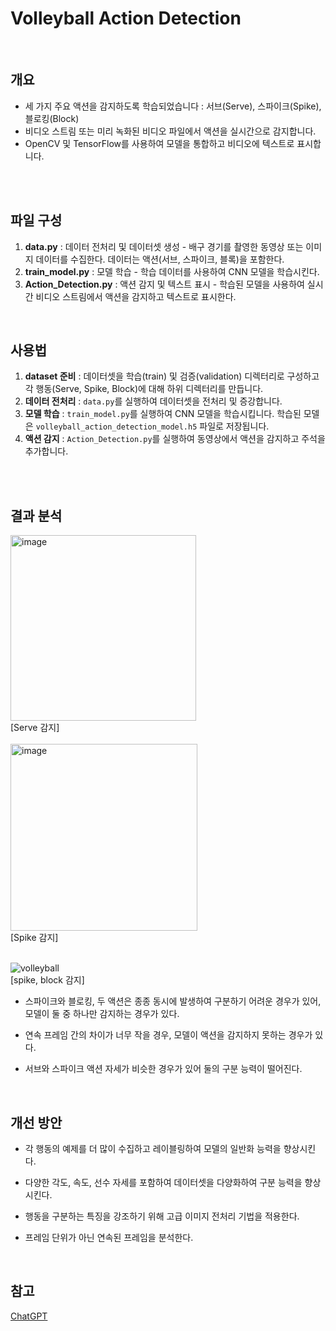 # Volleyball Action Detection

<br>

## 개요

- 세 가지 주요 액션을 감지하도록 학습되었습니다 : 서브(Serve), 스파이크(Spike), 블로킹(Block)
- 비디오 스트림 또는 미리 녹화된 비디오 파일에서 액션을 실시간으로 감지합니다.
- OpenCV 및 TensorFlow를 사용하여 모델을 통합하고 비디오에 텍스트로 표시합니다.

<br>
<br>

## 파일 구성

1. **data.py** : 데이터 전처리 및 데이터셋 생성 - 배구 경기를 촬영한 동영상 또는 이미지 데이터를 수집한다. 데이터는 액션(서브, 스파이크, 블록)을 포함한다.
2. **train_model.py** : 모델 학습 - 학습 데이터를 사용하여 CNN 모델을 학습시킨다.
4. **Action_Detection.py** : 액션 감지 및 텍스트 표시 - 학습된 모델을 사용하여 실시간 비디오 스트림에서 액션을 감지하고 텍스트로 표시한다.

<br>

## 사용법

1. **dataset 준비** : 데이터셋을 학습(train) 및 검증(validation) 디렉터리로 구성하고 각 행동(Serve, Spike, Block)에 대해 하위 디렉터리를 만듭니다.
2. **데이터 전처리** : `data.py`를 실행하여 데이터셋을 전처리 및 증강합니다.
3. **모델 학습** : `train_model.py`를 실행하여 CNN 모델을 학습시킵니다. 학습된 모델은 `volleyball_action_detection_model.h5` 파일로 저장됩니다.
4. **액션 감지** : `Action_Detection.py`를 실행하여 동영상에서 액션을 감지하고 주석을 추가합니다.

<br>
<br>

## 결과 분석
<img width="297" alt="image" src="https://github.com/JIAYOOON/Volleyball-Action-Detection/assets/113532368/ba2203b1-865b-4ab8-8af4-8d5b31577853"> 
<br>
[Serve 감지]  
<br> <br>
<img width="299" alt="image" src="https://github.com/JIAYOOON/Volleyball-Action-Detection/assets/113532368/829537ef-bcc0-432e-b9b2-35c6ec4036df"> 
<br>
[Spike 감지]
<br> <br>


![volleyball](https://github.com/JIAYOOON/Volleyball-Action-Detection/assets/113532368/41cf86ec-db8c-4e0a-8623-6a3700103822) 
<br>
[spike, block 감지]
<br>
* 스파이크와 블로킹, 두 액션은 종종 동시에 발생하여 구분하기 어려운 경우가 있어, 모델이 둘 중 하나만 감지하는 경우가 있다.

* 연속 프레임 간의 차이가 너무 작을 경우, 모델이 액션을 감지하지 못하는 경우가 있다.

* 서브와 스파이크 액션 자세가 비슷한 경우가 있어 둘의 구분 능력이 떨어진다.

<br>

## 개선 방안
* 각 행동의 예제를 더 많이 수집하고 레이블링하여 모델의 일반화 능력을 향상시킨다.
  
* 다양한 각도, 속도, 선수 자세를 포함하여 데이터셋을 다양화하여 구분 능력을 향상시킨다.
  
* 행동을 구분하는 특징을 강조하기 위해 고급 이미지 전처리 기법을 적용한다.
  
* 프레임 단위가 아닌 연속된 프레임을 분석한다.

<br>

## 참고 

[ChatGPT](https://chat.openai.com/) 

